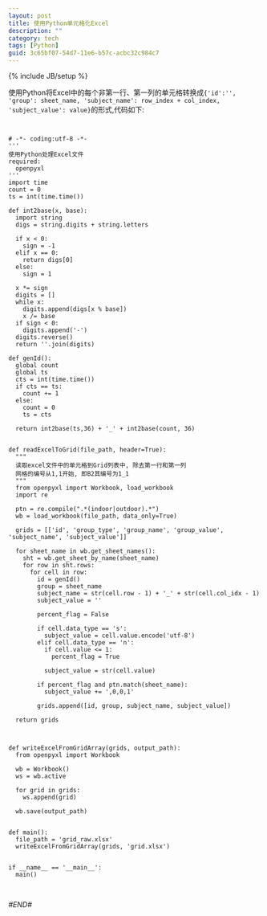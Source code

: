 ```yaml
---
layout: post
title: 使用Python单元格化Excel 
description: ""
category: tech
tags: [Python]
guid: 3c65bf07-54d7-11e6-b57c-acbc32c984c7
---
```

{% include JB/setup %}



使用Python将Excel中的每个非第一行、第一列的单元格转换成`{'id':'', 'group': sheet_name, 'subject_name': row_index + col_index, 'subject_value': value}`的形式,代码如下:

<pre>
<code class="Python">

# -*- coding:utf-8 -*-
'''
使用Python处理Excel文件
required:
  openpyxl
'''
import time
count = 0
ts = int(time.time())

def int2base(x, base):
  import string
  digs = string.digits + string.letters
  
  if x < 0: 
    sign = -1
  elif x == 0: 
    return digs[0]
  else: 
    sign = 1
  
  x *= sign
  digits = []
  while x:
    digits.append(digs[x % base])
    x /= base
  if sign < 0:
    digits.append('-')
  digits.reverse()
  return ''.join(digits)

def genId():
  global count
  global ts
  cts = int(time.time())
  if cts == ts:
    count += 1
  else:
    count = 0
    ts = cts
  
  return int2base(ts,36) + '_' + int2base(count, 36)


def readExcelToGrid(file_path, header=True):
  """
  读取excel文件中的单元格到Grid列表中, 除去第一行和第一列
  网格的编号从1,1开始, 即B2其编号为1_1
  """
  from openpyxl import Workbook, load_workbook
  import re
  
  ptn = re.compile(".*(indoor|outdoor).*")
  wb = load_workbook(file_path, data_only=True)
  
  grids = [['id', 'group_type', 'group_name', 'group_value', 'subject_name', 'subject_value']]  
  
  for sheet_name in wb.get_sheet_names(): 
    sht = wb.get_sheet_by_name(sheet_name)
    for row in sht.rows:
      for cell in row:
        id = genId()
        group = sheet_name
        subject_name = str(cell.row - 1) + '_' + str(cell.col_idx - 1)
        subject_value = ''
        
        percent_flag = False
        
        if cell.data_type == 's':
          subject_value = cell.value.encode('utf-8')
        elif cell.data_type == 'n':
          if cell.value <= 1:
            percent_flag = True
          
          subject_value = str(cell.value)
        
        if percent_flag and ptn.match(sheet_name):
          subject_value += ',0,0,1'
        
        grids.append([id, group, subject_name, subject_value])
    
  return grids
  


def writeExcelFromGridArray(grids, output_path):
  from openpyxl import Workbook
    
  wb = Workbook()
  ws = wb.active
  
  for grid in grids:
    ws.append(grid)
    
  wb.save(output_path)


def main():
  file_path = 'grid_raw.xlsx'
  writeExcelFromGridArray(grids, 'grid.xlsx')
  

if __name__ == '__main__':
  main()
  
</code>
</pre>

*#END#*

